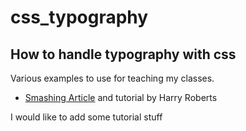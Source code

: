 # css_typography
## How to handle typography with css
Various examples to use for teaching my classes.
- [Smashing Article](/smashing_article/README.me) and tutorial by Harry Roberts 

I would like to add some tutorial stuff
